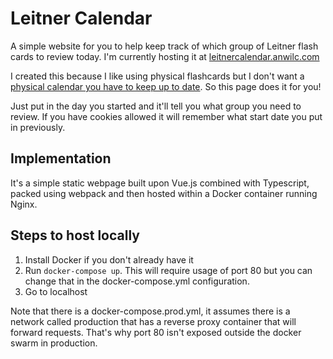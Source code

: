 # Leitner Calendar

A simple website for you to help keep track of which group of Leitner flash cards to review today. I'm currently hosting it at [leitnercalendar.anwilc.com](http://leitnercalendar.anwilc.com)

I created this because I like using physical flashcards but I don't want a [physical calendar you have to keep up to date](https://youtu.be/uvF1XuseZFE?t=23). So this page does it for you! 

Just put in the day you started and it'll tell you what group you need to review. If you have cookies allowed it will remember what start date you put in previously.

## Implementation

It's a simple static webpage built upon Vue.js combined with Typescript, packed using webpack and then hosted within a Docker container running Nginx.

## Steps to host locally

1) Install Docker if you don't already have it
2) Run `docker-compose up`. This will require usage of port 80 but you can change that in the docker-compose.yml configuration.
3) Go to localhost

Note that there is a docker-compose.prod.yml, it assumes there is a network called production that has a reverse proxy container that will forward requests. That's why port 80 isn't exposed outside the docker swarm in production.
